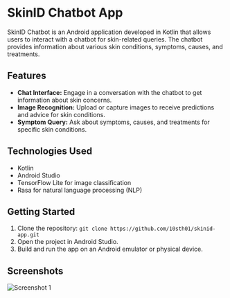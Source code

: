 # SkinID Chatbot App

SkinID Chatbot is an Android application developed in Kotlin that allows users to interact with a chatbot for skin-related queries. The chatbot provides information about various skin conditions, symptoms, causes, and treatments.

## Features
- **Chat Interface:** Engage in a conversation with the chatbot to get information about skin concerns.
- **Image Recognition:** Upload or capture images to receive predictions and advice for skin conditions.
- **Symptom Query:** Ask about symptoms, causes, and treatments for specific skin conditions.

## Technologies Used
- Kotlin
- Android Studio
- TensorFlow Lite for image classification
- Rasa for natural language processing (NLP)

## Getting Started
1. Clone the repository: `git clone https://github.com/10sth01/skinid-app.git`
2. Open the project in Android Studio.
3. Build and run the app on an Android emulator or physical device.

## Screenshots
![Screenshot 1](screenshots/screenshot1.png)
